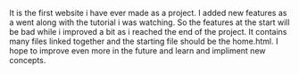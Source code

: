 It is the first website i have ever made as a project. I added new features as a went along with the tutorial i was watching. So the features at the start will be bad while i improved a bit as i reached the end of the project. It contains many files linked together and the starting file should be the home.html. I hope to improve even more in the future and learn and impliment new concepts.
